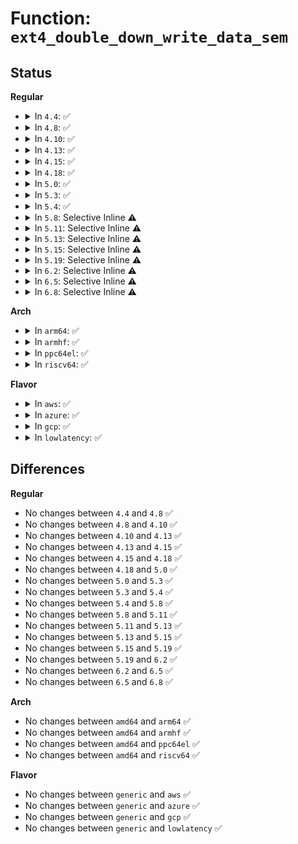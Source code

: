 # Function: <code>ext4_double_down_write_data_sem</code>

## Status
<b>Regular</b>
<ul>
<li>
<details>
<summary>In <code>4.4</code>: ✅</summary>

```c
void ext4_double_down_write_data_sem(struct inode *first, struct inode *second);
```

**Collision:** Unique Global

**Inline:** No

**Transformation:** False

**Instances:**

```
In fs/ext4/move_extent.c (ffffffff812d6710)
Location: fs/ext4/move_extent.c:59
Inline: False
Direct callers:
  - fs/ext4/ioctl.c:ext4_ioctl
  - fs/ext4/move_extent.c:move_extent_per_page
  - fs/ext4/move_extent.c:move_extent_per_page
  - fs/ext4/move_extent.c:move_extent_per_page
  - fs/ext4/move_extent.c:ext4_move_extents
  - fs/ext4/move_extent.c:ext4_move_extents
```
**Symbols:**

```
ffffffff812d6710-ffffffff812d6756: ext4_double_down_write_data_sem (STB_GLOBAL)
```
</details>
</li>
<li>
<details>
<summary>In <code>4.8</code>: ✅</summary>

```c
void ext4_double_down_write_data_sem(struct inode *first, struct inode *second);
```

**Collision:** Unique Global

**Inline:** No

**Transformation:** False

**Instances:**

```
In fs/ext4/move_extent.c (ffffffff813063a0)
Location: fs/ext4/move_extent.c:59
Inline: False
Direct callers:
  - fs/ext4/ioctl.c:ext4_ioctl
  - fs/ext4/move_extent.c:ext4_move_extents
  - fs/ext4/move_extent.c:ext4_move_extents
  - fs/ext4/move_extent.c:move_extent_per_page
  - fs/ext4/move_extent.c:move_extent_per_page
  - fs/ext4/move_extent.c:move_extent_per_page
```
**Symbols:**

```
ffffffff813063a0-ffffffff813063e6: ext4_double_down_write_data_sem (STB_GLOBAL)
```
</details>
</li>
<li>
<details>
<summary>In <code>4.10</code>: ✅</summary>

```c
void ext4_double_down_write_data_sem(struct inode *first, struct inode *second);
```

**Collision:** Unique Global

**Inline:** No

**Transformation:** False

**Instances:**

```
In fs/ext4/move_extent.c (ffffffff8131c360)
Location: fs/ext4/move_extent.c:59
Inline: False
Direct callers:
  - fs/ext4/ioctl.c:ext4_ioctl
  - fs/ext4/move_extent.c:ext4_move_extents
  - fs/ext4/move_extent.c:ext4_move_extents
  - fs/ext4/move_extent.c:move_extent_per_page
  - fs/ext4/move_extent.c:move_extent_per_page
  - fs/ext4/move_extent.c:move_extent_per_page
```
**Symbols:**

```
ffffffff8131c360-ffffffff8131c3a6: ext4_double_down_write_data_sem (STB_GLOBAL)
```
</details>
</li>
<li>
<details>
<summary>In <code>4.13</code>: ✅</summary>

```c
void ext4_double_down_write_data_sem(struct inode *first, struct inode *second);
```

**Collision:** Unique Global

**Inline:** No

**Transformation:** False

**Instances:**

```
In fs/ext4/move_extent.c (ffffffff81314f10)
Location: fs/ext4/move_extent.c:59
Inline: False
Direct callers:
  - fs/ext4/ioctl.c:ext4_ioctl
  - fs/ext4/move_extent.c:ext4_move_extents
  - fs/ext4/move_extent.c:ext4_move_extents
  - fs/ext4/move_extent.c:move_extent_per_page
  - fs/ext4/move_extent.c:move_extent_per_page
  - fs/ext4/move_extent.c:move_extent_per_page
```
**Symbols:**

```
ffffffff81314f10-ffffffff81314f53: ext4_double_down_write_data_sem (STB_GLOBAL)
```
</details>
</li>
<li>
<details>
<summary>In <code>4.15</code>: ✅</summary>

```c
void ext4_double_down_write_data_sem(struct inode *first, struct inode *second);
```

**Collision:** Unique Global

**Inline:** No

**Transformation:** False

**Instances:**

```
In fs/ext4/move_extent.c (ffffffff813396d0)
Location: fs/ext4/move_extent.c:59
Inline: False
Direct callers:
  - fs/ext4/ioctl.c:ext4_ioctl
  - fs/ext4/move_extent.c:ext4_move_extents
  - fs/ext4/move_extent.c:ext4_move_extents
  - fs/ext4/move_extent.c:move_extent_per_page
  - fs/ext4/move_extent.c:move_extent_per_page
  - fs/ext4/move_extent.c:move_extent_per_page
```
**Symbols:**

```
ffffffff813396d0-ffffffff81339713: ext4_double_down_write_data_sem (STB_GLOBAL)
```
</details>
</li>
<li>
<details>
<summary>In <code>4.18</code>: ✅</summary>

```c
void ext4_double_down_write_data_sem(struct inode *first, struct inode *second);
```

**Collision:** Unique Global

**Inline:** No

**Transformation:** False

**Instances:**

```
In fs/ext4/move_extent.c (ffffffff81367c30)
Location: fs/ext4/move_extent.c:51
Inline: False
Direct callers:
  - fs/ext4/ioctl.c:ext4_ioctl
  - fs/ext4/move_extent.c:ext4_move_extents
  - fs/ext4/move_extent.c:ext4_move_extents
  - fs/ext4/move_extent.c:move_extent_per_page
  - fs/ext4/move_extent.c:move_extent_per_page
  - fs/ext4/move_extent.c:move_extent_per_page
```
**Symbols:**

```
ffffffff81367c30-ffffffff81367c73: ext4_double_down_write_data_sem (STB_GLOBAL)
```
</details>
</li>
<li>
<details>
<summary>In <code>5.0</code>: ✅</summary>

```c
void ext4_double_down_write_data_sem(struct inode *first, struct inode *second);
```

**Collision:** Unique Global

**Inline:** No

**Transformation:** False

**Instances:**

```
In fs/ext4/move_extent.c (ffffffff813800b0)
Location: fs/ext4/move_extent.c:51
Inline: False
Direct callers:
  - fs/ext4/ioctl.c:ext4_ioctl
  - fs/ext4/move_extent.c:ext4_move_extents
  - fs/ext4/move_extent.c:ext4_move_extents
  - fs/ext4/move_extent.c:move_extent_per_page
  - fs/ext4/move_extent.c:move_extent_per_page
  - fs/ext4/move_extent.c:move_extent_per_page
```
**Symbols:**

```
ffffffff813800b0-ffffffff813800f3: ext4_double_down_write_data_sem (STB_GLOBAL)
```
</details>
</li>
<li>
<details>
<summary>In <code>5.3</code>: ✅</summary>

```c
void ext4_double_down_write_data_sem(struct inode *first, struct inode *second);
```

**Collision:** Unique Global

**Inline:** No

**Transformation:** False

**Instances:**

```
In fs/ext4/move_extent.c (ffffffff813a9810)
Location: fs/ext4/move_extent.c:51
Inline: False
Direct callers:
  - fs/ext4/ioctl.c:swap_inode_boot_loader
  - fs/ext4/move_extent.c:ext4_move_extents
  - fs/ext4/move_extent.c:ext4_move_extents
  - fs/ext4/move_extent.c:move_extent_per_page
  - fs/ext4/move_extent.c:move_extent_per_page
  - fs/ext4/move_extent.c:move_extent_per_page
```
**Symbols:**

```
ffffffff813a9810-ffffffff813a9856: ext4_double_down_write_data_sem (STB_GLOBAL)
```
</details>
</li>
<li>
<details>
<summary>In <code>5.4</code>: ✅</summary>

```c
void ext4_double_down_write_data_sem(struct inode *first, struct inode *second);
```

**Collision:** Unique Global

**Inline:** No

**Transformation:** False

**Instances:**

```
In fs/ext4/move_extent.c (ffffffff813c2740)
Location: fs/ext4/move_extent.c:51
Inline: False
Direct callers:
  - fs/ext4/ioctl.c:swap_inode_boot_loader
  - fs/ext4/move_extent.c:ext4_move_extents
  - fs/ext4/move_extent.c:ext4_move_extents
  - fs/ext4/move_extent.c:move_extent_per_page
  - fs/ext4/move_extent.c:move_extent_per_page
  - fs/ext4/move_extent.c:move_extent_per_page
```
**Symbols:**

```
ffffffff813c2740-ffffffff813c2786: ext4_double_down_write_data_sem (STB_GLOBAL)
```
</details>
</li>
<li>
<details>
<summary>In <code>5.8</code>: Selective Inline ⚠️</summary>

```c
void ext4_double_down_write_data_sem(struct inode *first, struct inode *second);
```

**Collision:** Unique Global

**Inline:** Selective

**Transformation:** False

**Instances:**

```
In fs/ext4/move_extent.c (ffffffff8140f86c)
Location: fs/ext4/move_extent.c:51
Inline: True
Inline callers:
  - fs/ext4/move_extent.c:ext4_move_extents
  - fs/ext4/move_extent.c:ext4_move_extents
Direct callers:
  - fs/ext4/ioctl.c:swap_inode_boot_loader
```
**Symbols:**

```
ffffffff8140f4f0-ffffffff8140f536: ext4_double_down_write_data_sem (STB_GLOBAL)
```
</details>
</li>
<li>
<details>
<summary>In <code>5.11</code>: Selective Inline ⚠️</summary>

```c
void ext4_double_down_write_data_sem(struct inode *first, struct inode *second);
```

**Collision:** Unique Global

**Inline:** Selective

**Transformation:** False

**Instances:**

```
In fs/ext4/move_extent.c (ffffffff81422d2c)
Location: fs/ext4/move_extent.c:51
Inline: True
Inline callers:
  - fs/ext4/move_extent.c:ext4_move_extents
  - fs/ext4/move_extent.c:ext4_move_extents
Direct callers:
  - fs/ext4/ioctl.c:swap_inode_boot_loader
```
**Symbols:**

```
ffffffff814229b0-ffffffff814229f6: ext4_double_down_write_data_sem (STB_GLOBAL)
```
</details>
</li>
<li>
<details>
<summary>In <code>5.13</code>: Selective Inline ⚠️</summary>

```c
void ext4_double_down_write_data_sem(struct inode *first, struct inode *second);
```

**Collision:** Unique Global

**Inline:** Selective

**Transformation:** False

**Instances:**

```
In fs/ext4/move_extent.c (ffffffff8142952f)
Location: fs/ext4/move_extent.c:51
Inline: True
Inline callers:
  - fs/ext4/move_extent.c:ext4_move_extents
  - fs/ext4/move_extent.c:ext4_move_extents
Direct callers:
  - fs/ext4/ioctl.c:swap_inode_boot_loader
```
**Symbols:**

```
ffffffff814291b0-ffffffff814291f6: ext4_double_down_write_data_sem (STB_GLOBAL)
```
</details>
</li>
<li>
<details>
<summary>In <code>5.15</code>: Selective Inline ⚠️</summary>

```c
void ext4_double_down_write_data_sem(struct inode *first, struct inode *second);
```

**Collision:** Unique Global

**Inline:** Selective

**Transformation:** False

**Instances:**

```
In fs/ext4/move_extent.c (ffffffff8147d34b)
Location: fs/ext4/move_extent.c:51
Inline: True
Inline callers:
  - fs/ext4/move_extent.c:ext4_move_extents
  - fs/ext4/move_extent.c:ext4_move_extents
Direct callers:
  - fs/ext4/ioctl.c:swap_inode_boot_loader
```
**Symbols:**

```
ffffffff8147cfb0-ffffffff8147cff6: ext4_double_down_write_data_sem (STB_GLOBAL)
```
</details>
</li>
<li>
<details>
<summary>In <code>5.19</code>: Selective Inline ⚠️</summary>

```c
void ext4_double_down_write_data_sem(struct inode *first, struct inode *second);
```

**Collision:** Unique Global

**Inline:** Selective

**Transformation:** False

**Instances:**

```
In fs/ext4/move_extent.c (ffffffff814ffbe7)
Location: fs/ext4/move_extent.c:52
Inline: True
Inline callers:
  - fs/ext4/move_extent.c:ext4_move_extents
  - fs/ext4/move_extent.c:ext4_move_extents
  - fs/ext4/move_extent.c:ext4_move_extents
  - fs/ext4/move_extent.c:ext4_move_extents
Direct callers:
  - fs/ext4/ioctl.c:swap_inode_boot_loader
```
**Symbols:**

```
ffffffff814ff810-ffffffff814ff863: ext4_double_down_write_data_sem (STB_GLOBAL)
```
</details>
</li>
<li>
<details>
<summary>In <code>6.2</code>: Selective Inline ⚠️</summary>

```c
void ext4_double_down_write_data_sem(struct inode *first, struct inode *second);
```

**Collision:** Unique Global

**Inline:** Selective

**Transformation:** False

**Instances:**

```
In fs/ext4/move_extent.c (ffffffff8159a2f4)
Location: fs/ext4/move_extent.c:51
Inline: True
Inline callers:
  - fs/ext4/move_extent.c:ext4_move_extents
  - fs/ext4/move_extent.c:ext4_move_extents
  - fs/ext4/move_extent.c:ext4_move_extents
  - fs/ext4/move_extent.c:ext4_move_extents
Direct callers:
  - fs/ext4/ioctl.c:swap_inode_boot_loader
```
**Symbols:**

```
ffffffff81599fd0-ffffffff8159a023: ext4_double_down_write_data_sem (STB_GLOBAL)
```
</details>
</li>
<li>
<details>
<summary>In <code>6.5</code>: Selective Inline ⚠️</summary>

```c
void ext4_double_down_write_data_sem(struct inode *first, struct inode *second);
```

**Collision:** Unique Global

**Inline:** Selective

**Transformation:** False

**Instances:**

```
In fs/ext4/move_extent.c (ffffffff815d0b84)
Location: fs/ext4/move_extent.c:51
Inline: True
Inline callers:
  - fs/ext4/move_extent.c:ext4_move_extents
  - fs/ext4/move_extent.c:ext4_move_extents
  - fs/ext4/move_extent.c:ext4_move_extents
  - fs/ext4/move_extent.c:ext4_move_extents
Direct callers:
  - fs/ext4/ioctl.c:swap_inode_boot_loader
```
**Symbols:**

```
ffffffff815d0860-ffffffff815d08b6: ext4_double_down_write_data_sem (STB_GLOBAL)
```
</details>
</li>
<li>
<details>
<summary>In <code>6.8</code>: Selective Inline ⚠️</summary>

```c
void ext4_double_down_write_data_sem(struct inode *first, struct inode *second);
```

**Collision:** Unique Global

**Inline:** Selective

**Transformation:** False

**Instances:**

```
In fs/ext4/move_extent.c (ffffffff816093c5)
Location: fs/ext4/move_extent.c:51
Inline: True
Inline callers:
  - fs/ext4/move_extent.c:ext4_move_extents
  - fs/ext4/move_extent.c:ext4_move_extents
  - fs/ext4/move_extent.c:ext4_move_extents
  - fs/ext4/move_extent.c:ext4_move_extents
Direct callers:
  - fs/ext4/ioctl.c:swap_inode_boot_loader
```
**Symbols:**

```
ffffffff816090a0-ffffffff816090f6: ext4_double_down_write_data_sem (STB_GLOBAL)
```
</details>
</li>
</ul>
<b>Arch</b>
<ul>
<li>
<details>
<summary>In <code>arm64</code>: ✅</summary>

```c
void ext4_double_down_write_data_sem(struct inode *first, struct inode *second);
```

**Collision:** Unique Global

**Inline:** No

**Transformation:** False

**Instances:**

```
In fs/ext4/move_extent.c (ffff80001049a068)
Location: fs/ext4/move_extent.c:51
Inline: False
Direct callers:
  - fs/ext4/ioctl.c:swap_inode_boot_loader
  - fs/ext4/move_extent.c:ext4_move_extents
  - fs/ext4/move_extent.c:ext4_move_extents
  - fs/ext4/move_extent.c:move_extent_per_page
  - fs/ext4/move_extent.c:move_extent_per_page
  - fs/ext4/move_extent.c:move_extent_per_page
```
**Symbols:**

```
ffff80001049a068-ffff80001049a0d8: ext4_double_down_write_data_sem (STB_GLOBAL)
```
</details>
</li>
<li>
<details>
<summary>In <code>armhf</code>: ✅</summary>

```c
void ext4_double_down_write_data_sem(struct inode *first, struct inode *second);
```

**Collision:** Unique Global

**Inline:** No

**Transformation:** False

**Instances:**

```
In fs/ext4/move_extent.c (c065b954)
Location: fs/ext4/move_extent.c:51
Inline: False
Direct callers:
  - fs/ext4/ioctl.c:swap_inode_boot_loader
  - fs/ext4/move_extent.c:ext4_move_extents
  - fs/ext4/move_extent.c:ext4_move_extents
  - fs/ext4/move_extent.c:move_extent_per_page
  - fs/ext4/move_extent.c:move_extent_per_page
  - fs/ext4/move_extent.c:move_extent_per_page
```
**Symbols:**

```
c065b954-c065b9a0: ext4_double_down_write_data_sem (STB_GLOBAL)
```
</details>
</li>
<li>
<details>
<summary>In <code>ppc64el</code>: ✅</summary>

```c
void ext4_double_down_write_data_sem(struct inode *first, struct inode *second);
```

**Collision:** Unique Global

**Inline:** No

**Transformation:** False

**Instances:**

```
In fs/ext4/move_extent.c (c0000000005c4590)
Location: fs/ext4/move_extent.c:51
Inline: False
Direct callers:
  - fs/ext4/ioctl.c:swap_inode_boot_loader
  - fs/ext4/move_extent.c:ext4_move_extents
  - fs/ext4/move_extent.c:ext4_move_extents
  - fs/ext4/move_extent.c:move_extent_per_page
  - fs/ext4/move_extent.c:move_extent_per_page
  - fs/ext4/move_extent.c:move_extent_per_page
```
**Symbols:**

```
c0000000005c4590-c0000000005c4630: ext4_double_down_write_data_sem (STB_GLOBAL)
```
</details>
</li>
<li>
<details>
<summary>In <code>riscv64</code>: ✅</summary>

```c
void ext4_double_down_write_data_sem(struct inode *first, struct inode *second);
```

**Collision:** Unique Global

**Inline:** No

**Transformation:** False

**Instances:**

```
In fs/ext4/move_extent.c (ffffffe00031d8a6)
Location: fs/ext4/move_extent.c:51
Inline: False
Direct callers:
  - fs/ext4/ioctl.c:swap_inode_boot_loader
  - fs/ext4/move_extent.c:ext4_move_extents
  - fs/ext4/move_extent.c:ext4_move_extents
  - fs/ext4/move_extent.c:move_extent_per_page
  - fs/ext4/move_extent.c:move_extent_per_page
  - fs/ext4/move_extent.c:move_extent_per_page
```
**Symbols:**

```
ffffffe00031d8a6-ffffffe00031d918: ext4_double_down_write_data_sem (STB_GLOBAL)
```
</details>
</li>
</ul>
<b>Flavor</b>
<ul>
<li>
<details>
<summary>In <code>aws</code>: ✅</summary>

```c
void ext4_double_down_write_data_sem(struct inode *first, struct inode *second);
```

**Collision:** Unique Global

**Inline:** No

**Transformation:** False

**Instances:**

```
In fs/ext4/move_extent.c (ffffffff813bad20)
Location: fs/ext4/move_extent.c:51
Inline: False
Direct callers:
  - fs/ext4/ioctl.c:swap_inode_boot_loader
  - fs/ext4/move_extent.c:ext4_move_extents
  - fs/ext4/move_extent.c:ext4_move_extents
  - fs/ext4/move_extent.c:move_extent_per_page
  - fs/ext4/move_extent.c:move_extent_per_page
  - fs/ext4/move_extent.c:move_extent_per_page
```
**Symbols:**

```
ffffffff813bad20-ffffffff813bad66: ext4_double_down_write_data_sem (STB_GLOBAL)
```
</details>
</li>
<li>
<details>
<summary>In <code>azure</code>: ✅</summary>

```c
void ext4_double_down_write_data_sem(struct inode *first, struct inode *second);
```

**Collision:** Unique Global

**Inline:** No

**Transformation:** False

**Instances:**

```
In fs/ext4/move_extent.c (ffffffff813ab7b0)
Location: fs/ext4/move_extent.c:51
Inline: False
Direct callers:
  - fs/ext4/ioctl.c:swap_inode_boot_loader
  - fs/ext4/move_extent.c:ext4_move_extents
  - fs/ext4/move_extent.c:ext4_move_extents
  - fs/ext4/move_extent.c:move_extent_per_page
  - fs/ext4/move_extent.c:move_extent_per_page
  - fs/ext4/move_extent.c:move_extent_per_page
```
**Symbols:**

```
ffffffff813ab7b0-ffffffff813ab7f6: ext4_double_down_write_data_sem (STB_GLOBAL)
```
</details>
</li>
<li>
<details>
<summary>In <code>gcp</code>: ✅</summary>

```c
void ext4_double_down_write_data_sem(struct inode *first, struct inode *second);
```

**Collision:** Unique Global

**Inline:** No

**Transformation:** False

**Instances:**

```
In fs/ext4/move_extent.c (ffffffff813b8580)
Location: fs/ext4/move_extent.c:51
Inline: False
Direct callers:
  - fs/ext4/ioctl.c:swap_inode_boot_loader
  - fs/ext4/move_extent.c:ext4_move_extents
  - fs/ext4/move_extent.c:ext4_move_extents
  - fs/ext4/move_extent.c:move_extent_per_page
  - fs/ext4/move_extent.c:move_extent_per_page
  - fs/ext4/move_extent.c:move_extent_per_page
```
**Symbols:**

```
ffffffff813b8580-ffffffff813b85c6: ext4_double_down_write_data_sem (STB_GLOBAL)
```
</details>
</li>
<li>
<details>
<summary>In <code>lowlatency</code>: ✅</summary>

```c
void ext4_double_down_write_data_sem(struct inode *first, struct inode *second);
```

**Collision:** Unique Global

**Inline:** No

**Transformation:** False

**Instances:**

```
In fs/ext4/move_extent.c (ffffffff813cd2a0)
Location: fs/ext4/move_extent.c:51
Inline: False
Direct callers:
  - fs/ext4/ioctl.c:swap_inode_boot_loader
  - fs/ext4/move_extent.c:ext4_move_extents
  - fs/ext4/move_extent.c:ext4_move_extents
  - fs/ext4/move_extent.c:move_extent_per_page
  - fs/ext4/move_extent.c:move_extent_per_page
  - fs/ext4/move_extent.c:move_extent_per_page
```
**Symbols:**

```
ffffffff813cd2a0-ffffffff813cd2e6: ext4_double_down_write_data_sem (STB_GLOBAL)
```
</details>
</li>
</ul>

## Differences
<b>Regular</b>
<ul>
<li>
No changes between <code>4.4</code> and <code>4.8</code> ✅
</li>
<li>
No changes between <code>4.8</code> and <code>4.10</code> ✅
</li>
<li>
No changes between <code>4.10</code> and <code>4.13</code> ✅
</li>
<li>
No changes between <code>4.13</code> and <code>4.15</code> ✅
</li>
<li>
No changes between <code>4.15</code> and <code>4.18</code> ✅
</li>
<li>
No changes between <code>4.18</code> and <code>5.0</code> ✅
</li>
<li>
No changes between <code>5.0</code> and <code>5.3</code> ✅
</li>
<li>
No changes between <code>5.3</code> and <code>5.4</code> ✅
</li>
<li>
No changes between <code>5.4</code> and <code>5.8</code> ✅
</li>
<li>
No changes between <code>5.8</code> and <code>5.11</code> ✅
</li>
<li>
No changes between <code>5.11</code> and <code>5.13</code> ✅
</li>
<li>
No changes between <code>5.13</code> and <code>5.15</code> ✅
</li>
<li>
No changes between <code>5.15</code> and <code>5.19</code> ✅
</li>
<li>
No changes between <code>5.19</code> and <code>6.2</code> ✅
</li>
<li>
No changes between <code>6.2</code> and <code>6.5</code> ✅
</li>
<li>
No changes between <code>6.5</code> and <code>6.8</code> ✅
</li>
</ul>
<b>Arch</b>
<ul>
<li>
No changes between <code>amd64</code> and <code>arm64</code> ✅
</li>
<li>
No changes between <code>amd64</code> and <code>armhf</code> ✅
</li>
<li>
No changes between <code>amd64</code> and <code>ppc64el</code> ✅
</li>
<li>
No changes between <code>amd64</code> and <code>riscv64</code> ✅
</li>
</ul>
<b>Flavor</b>
<ul>
<li>
No changes between <code>generic</code> and <code>aws</code> ✅
</li>
<li>
No changes between <code>generic</code> and <code>azure</code> ✅
</li>
<li>
No changes between <code>generic</code> and <code>gcp</code> ✅
</li>
<li>
No changes between <code>generic</code> and <code>lowlatency</code> ✅
</li>
</ul>
